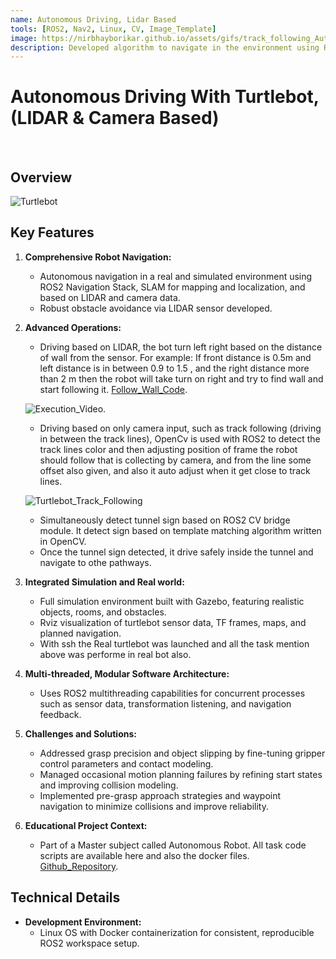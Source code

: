 ```yaml
---
name: Autonomous Driving, Lidar Based
tools: [ROS2, Nav2, Linux, CV, Image_Template]
image: https://nirbhayborikar.github.io/assets/gifs/track_following_Autonomous_Robot.gif
description: Developed algorithm to navigate in the environment using ROS2, Nav2, Computer Vision. Performed SLAM of the environment, drive based on LIDAR data input. Used CV Bridge for tracking lane with camera via template matching in OpenCv, also used camera for tunnel sign detection and then navigating in tunnel. Small autobot called turtlebot is used for all the operation.
---
```

# Autonomous Driving With Turtlebot, (LIDAR & Camera Based)

<br>

<!-- <p class="text-center">
{% include elements/button.html link="https://drive.unnel.com/file/d/1mgIZ6jfwOep7Z3avsALZiHS2C05CURlU/preview" text="Working video" %}
</p> -->

## Overview



![Turtlebot](https://nirbhayborikar.github.io/assets/images/Turtlebot_Arena.png)

## Key Features

1. **Comprehensive Robot Navigation:**
   - Autonomous navigation in a real and simulated environment using ROS2 Navigation Stack, SLAM for mapping and localization, and based on LIDAR and camera data.
   - Robust obstacle avoidance via LIDAR sensor developed.

2. **Advanced Operations:**
   - Driving based on LIDAR, the bot turn left right based on the distance of wall from the sensor. For example: If front distance is 0.5m and left distance is in between 0.9 to 1.5 , and the right distance more than 2 m then the robot will take turn on right and try to find wall and start following it. [Follow_Wall_Code](https://github.com/nirbhayborikar/Turtlebot_Navigation).
   
   ![Execution_Video](https://nirbhayborikar.github.io/assets/gif/Autonomous_Robot_Turtlebot_wall_follow.gif).
   
   - Driving based on only camera input, such as track following (driving in between the track lines), OpenCv is used with ROS2 to detect the track lines color and then adjusting position of frame the robot should follow that is collecting by camera, and from the line some offset also given, and also it auto adjust when it get close to track lines.

   ![Turtlebot_Track_Following](https://nirbhayborikar.github.io/assets/gif/track_following_Autonomous_Robot.gif)

   - Simultaneously detect tunnel sign based on ROS2 CV bridge module. It detect sign based on template matching algorithm written in OpenCV.
   - Once the tunnel sign detected, it drive safely inside the tunnel and navigate to othe pathways.

3. **Integrated Simulation and Real world:**
   - Full simulation environment built with Gazebo, featuring realistic objects, rooms, and obstacles.
   - Rviz visualization of turtlebot sensor data, TF frames, maps, and planned navigation.
   - With ssh the Real turtlebot was launched and all the task mention above was performe in real bot also.

4. **Multi-threaded, Modular Software Architecture:**
   - Uses ROS2 multithreading capabilities for concurrent processes such as sensor data, transformation listening, and navigation feedback.
  
5. **Challenges and Solutions:**
   - Addressed grasp precision and object slipping by fine-tuning gripper control parameters and contact modeling.
   - Managed occasional motion planning failures by refining start states and improving collision modeling.
   - Implemented pre-grasp approach strategies and waypoint navigation to minimize collisions and improve reliability.

6. **Educational Project Context:**
   - Part of a Master subject called Autonomous Robot.  All task code scripts are available here and also the docker files. [Github_Repository](https://github.com/nirbhayborikar/Turtlebot_Navigation).

## Technical Details

- **Development Environment:**
  - Linux OS with Docker containerization for consistent, reproducible ROS2 workspace setup.
  